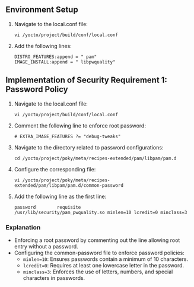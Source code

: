 ## Environment Setup

1. Navigate to the local.conf file:
    ```shell
    vi /yocto/project/build/conf/local.conf
    ```

2. Add the following lines:
    ```shell
    DISTRO_FEATURES:append = " pam"
    IMAGE_INSTALL:append = " libpwquality"
    ```

## Implementation of Security Requirement 1: Password Policy

1. Navigate to the local.conf file:
    ```shell
    vi /yocto/project/build/conf/local.conf
    ```

2. Comment the following line to enforce root password:
    ```shell
    # EXTRA_IMAGE_FEATURES ?= "debug-tweaks"
    ```

3. Navigate to the directory related to password configurations:
    ```shell
    cd /yocto/project/poky/meta/recipes-extended/pam/libpam/pam.d
    ```

4. Configure the corresponding file:
    ```shell
    vi /yocto/project/poky/meta/recipes-extended/pam/libpam/pam.d/common-password
    ```

5. Add the following line as the first line:
    ```shell
    password        requisite         /usr/lib/security/pam_pwquality.so minlen=10 lcredit=0 minclass=3
    ```

### Explanation

- Enforcing a root password by commenting out the line allowing root entry without a password.
- Configuring the common-password file to enforce password policies:
  - `minlen=10`: Ensures passwords contain a minimum of 10 characters.
  - `lcredit=0`: Requires at least one lowercase letter in the password.
  - `minclass=3`: Enforces the use of letters, numbers, and special characters in passwords.
